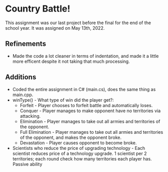 # Country Battle!
This assignment was our last project before the final for the end of the school year. It was assigned on May 13th, 2022.

## Refinements
- Made the code a lot cleaner in terms of indentation, and made it a little more efficent despite it not taking that much processing. 

## Additions
- Coded the entire assignment in C# (main.cs), does the same thing as main.cpp.
- winType() - What type of win did the player get?:
  - Forfeit - Player chooses to forfeit battle and automatically loses.
  - Conquer - Player manages to make opponent have no territories via attacking.
  - Elimination - Player manages to take out all armies and territories of the opponent.
  - Full Elimination - Player manages to take out all armies and territories of the opponent, and makes the opponent broke.
  - Devastation - Player causes opponent to become broke.
- Scientists who reduce the price of upgrading technology - Each scientist reduces price of a technology upgrade. 1 scientist per 2 territories; each round check how many territories each player has. Passive ability

